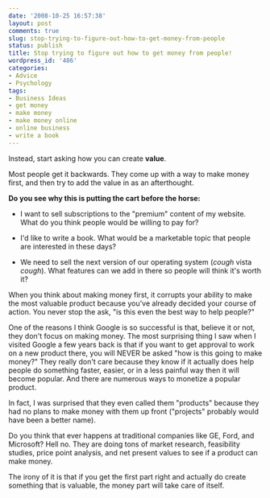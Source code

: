 ```yaml
---
date: '2008-10-25 16:57:38'
layout: post
comments: true
slug: stop-trying-to-figure-out-how-to-get-money-from-people
status: publish
title: Stop trying to figure out how to get money from people!
wordpress_id: '486'
categories:
- Advice
- Psychology
tags:
- Business Ideas
- get money
- make money
- make money online
- online business
- write a book
---
```


Instead, start asking how you can create **value**.

Most people get it backwards.  They come up with a way to make money first, and then try to add the value in as an afterthought.

**Do you see why this is putting the cart before the horse:**



	
  * I want to sell subscriptions to the "premium" content of my website.  What do you think people would be willing to pay for?

	
  * I'd like to write a book.  What would be a marketable topic that people are interested in these days?

	
  * We need to sell the next version of our operating system (*cough* vista *cough*).  What features can we add in there so people will think it's worth it?



When you think about making money first, it corrupts your ability to make the most valuable product because you've already decided your course of action.  You never stop the ask, "is this even the best way to help people?"


One of the reasons I think Google is so successful is that, believe it or not, they don't focus on making money.  The most surprising thing I saw when I visited Google a few years back is that if you want to get approval to work on a new product there, you will NEVER be asked "how is this going to make money?"  They really don't care because they know if it actually does help people do something faster, easier, or in a less painful way then it will become popular.  And there are numerous ways to monetize a popular product.

In fact, I was surprised that they even called them "products" because they had no plans to make money with them up front ("projects" probably would have been a better name).

Do you think that ever happens at traditional companies like GE, Ford, and Microsoft?  Hell no.  They are doing tons of market research, feasibility studies, price point analysis, and net present values to see if a product can make money.

The irony of it is that if you get the first part right and actually do create something that is valuable, the money part will take care of itself.
